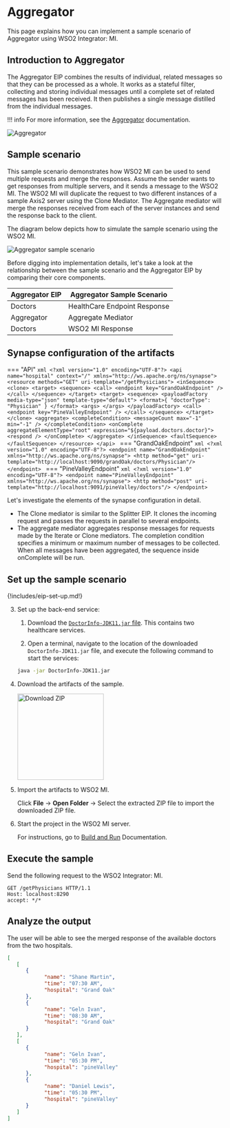 # Aggregator

This page explains how you can implement a sample scenario of Aggregator using WSO2 Integrator: MI. 

## Introduction to Aggregator

The Aggregator EIP combines the results of individual, related messages so that they can be processed as a whole. It works as a stateful filter, collecting and storing individual messages until a complete set of related messages has been received. It then publishes a single message distilled from the individual messages. 

!!! info
    For more information, see the [Aggregator](http://www.eaipatterns.com/Aggregator.html) documentation.

![Aggregator]({{base_path}}/assets/img/learn/enterprise-integration-patterns/message-routing/aggregator.gif)

## Sample scenario

This sample scenario demonstrates how WSO2 MI can be used to send multiple requests and merge the responses. Assume the sender wants to get responses from multiple servers, and it sends a message to the WSO2 MI. The WSO2 MI will duplicate the request to two different instances of a sample Axis2 server using the Clone Mediator. The Aggregate mediator will merge the responses received from each of the server instances and send the response back to the client.

The diagram below depicts how to simulate the sample scenario using the WSO2 MI.

![Aggregator sample scenario]({{base_path}}/assets/img/learn/enterprise-integration-patterns/message-routing/aggregator-sample-scenario.png)

Before digging into implementation details, let's take a look at the relationship between the sample scenario and the Aggregator EIP by comparing their core components.

| Aggregator EIP            | Aggregator Sample Scenario            |
|---------------------------|---------------------------------------|
| Doctors                   | HealthCare Endpoint Response          |
| Aggregator                | Aggregate Mediator                    |
| Doctors                   | WSO2 MI Response                      |

## Synapse configuration of the artifacts

=== "API"
    ```xml
    <?xml version="1.0" encoding="UTF-8"?>
    <api name="hospital" context="/" xmlns="http://ws.apache.org/ns/synapse">
      <resource methods="GET" uri-template="/getPhysicians">
         <inSequence>
            <clone>
               <target>
                  <sequence>
                     <call>
                        <endpoint key="GrandOakEndpoint" />
                     </call>
                  </sequence>
               </target>
               <target>
                  <sequence>
                     <payloadFactory media-type="json" template-type="default">
                        <format>{
                        "doctorType": "Physician" } </format>
                        <args>
                     </args>
                     </payloadFactory>
                     <call>
                        <endpoint key="PineValleyEndpoint" />
                     </call>
                  </sequence>
               </target>
            </clone>
            <aggregate>
               <completeCondition>
                  <messageCount max="-1" min="-1" />
               </completeCondition>
               <onComplete aggregateElementType="root" expression="${payload.doctors.doctor}">
                  <respond />
               </onComplete>
            </aggregate>
         </inSequence>
         <faultSequence>
            </faultSequence>
      </resource>
    </api>
    ```
=== "GrandOakEndpoint"
    ```xml
    <?xml version="1.0" encoding="UTF-8"?>
    <endpoint name="GrandOakEndpoint" xmlns="http://ws.apache.org/ns/synapse">
       <http method="get" uri-template="http://localhost:9090/grandOak/doctors/Physician"/>
    </endpoint>
    ```
=== "PineValleyEndpoint"
    ```xml
    <?xml version="1.0" encoding="UTF-8"?>
    <endpoint name="PineValleyEndpoint" xmlns="http://ws.apache.org/ns/synapse">
       <http method="post" uri-template="http://localhost:9091/pineValley/doctors"/>
    </endpoint>
    ```

Let's investigate the elements of the synapse configuration in detail. 

- The Clone mediator is similar to the Splitter EIP. It clones the incoming request and passes the requests in parallel to several endpoints.   
- The aggregate mediator aggregates response messages for requests made by the Iterate or Clone mediators. The completion condition specifies a minimum or maximum number of messages to be collected. When all messages have been aggregated, the sequence inside onComplete will be run.

## Set up the sample scenario

{!includes/eip-set-up.md!}

3. Set up the back-end service:

    1. Download the [`DoctorInfo-JDK11.jar` file]({{base_path}}/assets/attachments/quick-start-guide/doctorinfo-jdk11.jar). This contains two healthcare services.
 
    2. Open a terminal, navigate to the location of the downloaded `DoctorInfo-JDK11.jar` file, and execute the following command to start the services:

      ```bash
      java -jar DoctorInfo-JDK11.jar
      ```

5. Download the artifacts of the sample.

    <a href="{{base_path}}/assets/attachments/learn/enterprise-integration-patterns/Aggregator.zip">
    <img src="{{base_path}}/assets/img/integrate/connectors/download-zip.png" width="200" alt="Download ZIP"></a>

6. Import the artifacts to WSO2 MI.

    Click **File** -> **Open Folder** -> Select the extracted ZIP file to import the downloaded ZIP file.

7. Start the project in the WSO2 MI server.

    For instructions, go to [Build and Run]({{base_path}}/develop/deploy-artifacts/#build-and-run) Documentation.

## Execute the sample

Send the following request to the WSO2 Integrator: MI.

   ```
   GET /getPhysicians HTTP/1.1
   Host: localhost:8290
   accept: */*
   ```
   
## Analyze the output

The user will be able to see the merged response of the available doctors from the two hospitals.

   ```json
   [
      [
         {
               "name": "Shane Martin",
               "time": "07:30 AM",
               "hospital": "Grand Oak"
         },
         {
               "name": "Geln Ivan",
               "time": "08:30 AM",
               "hospital": "Grand Oak"
         }
      ],
      [
         {
               "name": "Geln Ivan",
               "time": "05:30 PM",
               "hospital": "pineValley"
         },
         {
               "name": "Daniel Lewis",
               "time": "05:30 PM",
               "hospital": "pineValley"
         }
      ]
   ]
   ```
